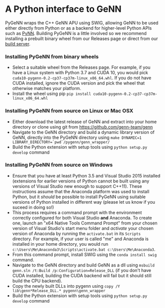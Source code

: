 # A Python interface to GeNN
PyGeNN wraps the C++ GeNN APU using SWIG, allowing GeNN to be used either directly from Python or as a backend for higher-level Python APIs such as [PyNN](https://github.com/genn-team/pynn_genn). Building PyGeNN is a little involved so we recommend installing a prebuilt binary wheel from our Releases page or direct from our [build server](https://gen-ci.inf.sussex.ac.uk/job/GeNN/job/genn/).

### Installing PyGeNN from binary wheels
 - Select a suitable wheel from the Releases page. For example, if you have a Linux system with Python 3.7 and CUDA 10, you would pick ``cuda10-pygenn-0.2-cp37-cp37m-linux_x86_64.whl``. If you do not have CUDA installed, ignore the CUDA version and pick the wheel that otherwise matches your platform.
 - Install the wheel using pip ``pip install cuda10-pygenn-0.2-cp37-cp37m-linux_x86_64.whl``
 
### Installing PyGeNN from source on Linux or Mac OSX
 - Either download the latest release of GeNN and extract into your home directory or clone using git from https://github.com/genn-team/genn
 - Navigate to the GeNN directory and build a dynamic library version of GeNN, directly into the PyGeNN directory using ``make DYNAMIC=1 LIBRARY_DIRECTORY=`pwd`/pygenn/genn_wrapper/``
 - Build the Python extension with setup tools using ``python setup.py develop`` command
 
### Installing PyGeNN from source on Windows
 - Ensure that you have at least Python 3.5 and Visual Studio 2015 installed (extensions for earlier versions of Python cannot be built using any versions of Visual Studio new enough to support C++11). These instructions assume that the Anaconda platform was used to install Python, but it _should_ be possible to install PyGeNN using suitable versions of Python installed in different way (please let us know if you suceed in doing so!)
 - This process requires a command prompt with the environment correctly configured for both Visual Studio **and** Anaconda. To create one, launch an "x64 Native Tools Command Prompt" from your chosen version of Visual Studio's start menu folder and _activate_ your chosen version of Anaconda by running the ``activate.bat`` in its ``Scripts`` directory. For example, if your user is called "me" and Anaconda is installed in your home directory, you would run ``c:\Users\Me\Anaconda3\Scripts\activate.bat c:\Users\Me\Anaconda3``.
 - From this command prompt, install SWIG using the ``conda install swig`` command.
 - Navigate to the GeNN directory and build GeNN as a dll using ``msbuild genn.sln /t:Build /p:Configuration=Release_DLL`` (if you don't have CUDA installed, building the CUDA backend will fail but it should still build the CPU backend).
 - Copy the newly built DLLs into pygenn using ``copy /Y lib\genn*Release_DLL.* pygenn\genn_wrapper``
 - Build the Python extension with setup tools using ``python setup.py develop`` command
